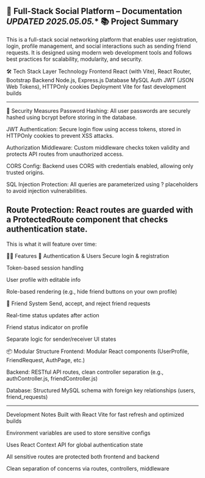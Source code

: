 🧩 Full-Stack Social Platform – Documentation ***UPDATED 2025.05.05.****
📚 Project Summary
--------------------------------------------------------------------------------------------------------------------

This is a full-stack social networking platform that enables user registration, login, profile management, and social interactions such as sending friend requests. It is designed using modern web development tools and follows best practices for scalability, modularity, and security.

🛠️ Tech Stack
Layer	Technology
Frontend	React (with Vite), React Router, Bootstrap
Backend	Node.js, Express.js
Database	MySQL
Auth	JWT (JSON Web Tokens), HTTPOnly cookies
Deployment	Vite for fast development builds

--------------------------------------------------------------------------------------------------------------------

🔐 Security Measures
Password Hashing: All user passwords are securely hashed using bcrypt before storing in the database.

JWT Authentication: Secure login flow using access tokens, stored in HTTPOnly cookies to prevent XSS attacks.

Authorization Middleware: Custom middleware checks token validity and protects API routes from unauthorized access.

CORS Config: Backend uses CORS with credentials enabled, allowing only trusted origins.

SQL Injection Protection: All queries are parameterized using ? placeholders to avoid injection vulnerabilities.

Route Protection: React routes are guarded with a ProtectedRoute component that checks authentication state.
--------------------------------------------------------------------------------------------------------------------
This is what it will feature over time:

🧑‍💻 Features
👥 Authentication & Users
Secure login & registration

Token-based session handling

User profile with editable info

Role-based rendering (e.g., hide friend buttons on your own profile)

🤝 Friend System
Send, accept, and reject friend requests

Real-time status updates after action

Friend status indicator on profile

Separate logic for sender/receiver UI states

📦 Modular Structure
Frontend: Modular React components (UserProfile, FriendRequest, AuthPage, etc.)

Backend: RESTful API routes, clean controller separation (e.g., authController.js, friendController.js)

Database: Structured MySQL schema with foreign key relationships (users, friend_requests)

--------------------------------------------------------------------------------------------------------------------


 Development Notes
Built with React Vite for fast refresh and optimized builds

Environment variables are used to store sensitive configs

Uses React Context API for global authentication state

All sensitive routes are protected both frontend and backend

Clean separation of concerns via routes, controllers, middleware



